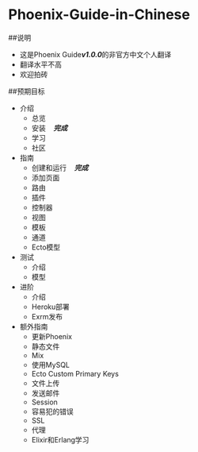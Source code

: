 # Phoenix-Guide-in-Chinese

##说明
+ 这是Phoenix Guide<strong><em>v1.0.0</em></strong>的非官方中文个人翻译
+ 翻译水平不高
+ 欢迎拍砖

##预期目标
- 介绍
	- 总览
	- 安装&nbsp;&nbsp;&nbsp;&nbsp;<strong><em>完成</em></strong>
	- 学习
	- 社区
- 指南
	- 创建和运行&nbsp;&nbsp;&nbsp;&nbsp;<strong><em>完成</em></strong>
	- 添加页面
	- 路由
	- 插件
	- 控制器
	- 视图
	- 模板
	- 通道
	- Ecto模型
- 测试
	- 介绍
	- 模型
- 进阶
	- 介绍
	- Heroku部署
	- Exrm发布
- 额外指南
	- 更新Phoenix
	- 静态文件
	- Mix
	- 使用MySQL
	- Ecto Custom Primary Keys
	- 文件上传
	- 发送邮件
	- Session
	- 容易犯的错误
	- SSL
	- 代理
	- Elixir和Erlang学习